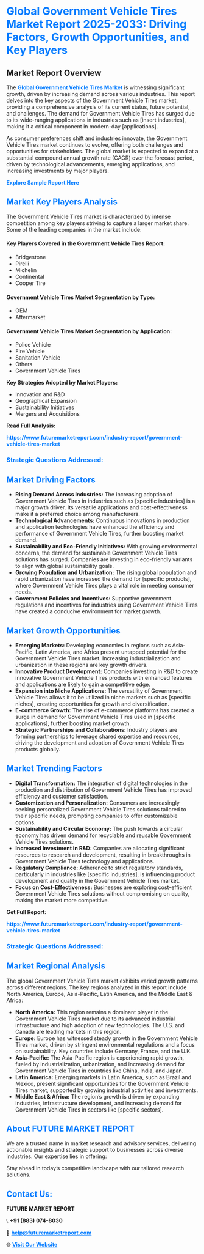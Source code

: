 <h1 style="color: #007BFF;">Global Government Vehicle Tires Market Report 2025-2033: Driving Factors, Growth Opportunities, and Key Players</h1>

<section id="overview">
<h2>Market Report Overview</h2>
<p>The <a href="https://www.futuremarketreport.com/industry-report/government-vehicle-tires-market" style="color: #007BFF; text-decoration: none;"><strong>Global Government Vehicle Tires Market</strong></a> is witnessing significant growth, driven by increasing demand across various industries. This report delves into the key aspects of the Government Vehicle Tires market, providing a comprehensive analysis of its current status, future potential, and challenges. The demand for Government Vehicle Tires has surged due to its wide-ranging applications in industries such as [insert industries], making it a critical component in modern-day [applications].</p>
<p>As consumer preferences shift and industries innovate, the Government Vehicle Tires market continues to evolve, offering both challenges and opportunities for stakeholders. The global market is expected to expand at a substantial compound annual growth rate (CAGR) over the forecast period, driven by technological advancements, emerging applications, and increasing investments by major players.</p>
</section>

<section id="overview">
<p><a href="https://www.futuremarketreport.com/request-sample/reportId=126500" style="color: #007BFF; text-decoration: none;"><strong>Explore Sample Report Here</strong></a></p>
</section>

<section id="key-players">
<h2 style="color: #007BFF;">Market Key Players Analysis</h2>
<p>The Government Vehicle Tires market is characterized by intense competition among key players striving to capture a larger market share. Some of the leading companies in the market include:</p>
<h4>Key Players Covered in the Government Vehicle Tires Report:</h4>
<ul><li>Bridgestone</li><li>Pirelli</li><li>Michelin</li><li>Continental</li><li>Cooper Tire</li></ul>
<h4>Government Vehicle Tires Market Segmentation by Type:</h4>
<ul><li>OEM</li><li>Aftermarket</li></ul>

<h4>Government Vehicle Tires Market Segmentation by Application:</h4>
<ul><li>Police Vehicle</li><li>Fire Vehicle</li><li>Sanitation Vehicle</li><li>Others</li><li>Government Vehicle Tires</li></ul>
<p><strong>Key Strategies Adopted by Market Players:</strong></p>
<ul>
<li>Innovation and R&D</li>
<li>Geographical Expansion</li>
<li>Sustainability Initiatives</li>
<li>Mergers and Acquisitions</li>
</ul>
</section>

<section>
<p><strong>Read Full Analysis: </strong></p><a href="https://www.futuremarketreport.com/industry-report/government-vehicle-tires-market" style="color: #007BFF; text-decoration: none;"><strong>https://www.futuremarketreport.com/industry-report/government-vehicle-tires-market</strong></a>
<h3 style="color: #007BFF;">Strategic Questions Addressed:</h3>
</section>

<section id="driving-factors">
<h2 style="color: #007BFF;">Market Driving Factors</h2>
<ul>
<li><strong>Rising Demand Across Industries:</strong> The increasing adoption of Government Vehicle Tires in industries such as [specific industries] is a major growth driver. Its versatile applications and cost-effectiveness make it a preferred choice among manufacturers.</li>
<li><strong>Technological Advancements:</strong> Continuous innovations in production and application technologies have enhanced the efficiency and performance of Government Vehicle Tires, further boosting market demand.</li>
<li><strong>Sustainability and Eco-Friendly Initiatives:</strong> With growing environmental concerns, the demand for sustainable Government Vehicle Tires solutions has surged. Companies are investing in eco-friendly variants to align with global sustainability goals.</li>
<li><strong>Growing Population and Urbanization:</strong> The rising global population and rapid urbanization have increased the demand for [specific products], where Government Vehicle Tires plays a vital role in meeting consumer needs.</li>
<li><strong>Government Policies and Incentives:</strong> Supportive government regulations and incentives for industries using Government Vehicle Tires have created a conducive environment for market growth.</li>
</ul>
</section>

<section id="growth-opportunities">
<h2 style="color: #007BFF;">Market Growth Opportunities</h2>
<ul>
<li><strong>Emerging Markets:</strong> Developing economies in regions such as Asia-Pacific, Latin America, and Africa present untapped potential for the Government Vehicle Tires market. Increasing industrialization and urbanization in these regions are key growth drivers.</li>
<li><strong>Innovative Product Development:</strong> Companies investing in R&D to create innovative Government Vehicle Tires products with enhanced features and applications are likely to gain a competitive edge.</li>
<li><strong>Expansion into Niche Applications:</strong> The versatility of Government Vehicle Tires allows it to be utilized in niche markets such as [specific niches], creating opportunities for growth and diversification.</li>
<li><strong>E-commerce Growth:</strong> The rise of e-commerce platforms has created a surge in demand for Government Vehicle Tires used in [specific applications], further boosting market growth.</li>
<li><strong>Strategic Partnerships and Collaborations:</strong> Industry players are forming partnerships to leverage shared expertise and resources, driving the development and adoption of Government Vehicle Tires products globally.</li>
</ul>
</section>

<section id="trending-factors">
<h2 style="color: #007BFF;">Market Trending Factors</h2>
<ul>
<li><strong>Digital Transformation:</strong> The integration of digital technologies in the production and distribution of Government Vehicle Tires has improved efficiency and customer satisfaction.</li>
<li><strong>Customization and Personalization:</strong> Consumers are increasingly seeking personalized Government Vehicle Tires solutions tailored to their specific needs, prompting companies to offer customizable options.</li>
<li><strong>Sustainability and Circular Economy:</strong> The push towards a circular economy has driven demand for recyclable and reusable Government Vehicle Tires solutions.</li>
<li><strong>Increased Investment in R&D:</strong> Companies are allocating significant resources to research and development, resulting in breakthroughs in Government Vehicle Tires technology and applications.</li>
<li><strong>Regulatory Compliance:</strong> Adherence to strict regulatory standards, particularly in industries like [specific industries], is influencing product development and quality in the Government Vehicle Tires market.</li>
<li><strong>Focus on Cost-Effectiveness:</strong> Businesses are exploring cost-efficient Government Vehicle Tires solutions without compromising on quality, making the market more competitive.</li>
</ul>
</section>

<section>
<p><strong>Get Full Report: </strong></p><a href="https://www.futuremarketreport.com/industry-report/government-vehicle-tires-market" style="color: #007BFF; text-decoration: none;"><strong>https://www.futuremarketreport.com/industry-report/government-vehicle-tires-market</strong></a>
<h3 style="color: #007BFF;">Strategic Questions Addressed:</h3>
</section>


<section id="regional-analysis">
<h2 style="color: #007BFF;">Market Regional Analysis</h2>
<p>The global Government Vehicle Tires market exhibits varied growth patterns across different regions. The key regions analyzed in this report include North America, Europe, Asia-Pacific, Latin America, and the Middle East & Africa:</p>
<ul>
<li><strong>North America:</strong> This region remains a dominant player in the Government Vehicle Tires market due to its advanced industrial infrastructure and high adoption of new technologies. The U.S. and Canada are leading markets in this region.</li>
<li><strong>Europe:</strong> Europe has witnessed steady growth in the Government Vehicle Tires market, driven by stringent environmental regulations and a focus on sustainability. Key countries include Germany, France, and the U.K.</li>
<li><strong>Asia-Pacific:</strong> The Asia-Pacific region is experiencing rapid growth, fueled by industrialization, urbanization, and increasing demand for Government Vehicle Tires in countries like China, India, and Japan.</li>
<li><strong>Latin America:</strong> Emerging markets in Latin America, such as Brazil and Mexico, present significant opportunities for the Government Vehicle Tires market, supported by growing industrial activities and investments.</li>
<li><strong>Middle East & Africa:</strong> The region’s growth is driven by expanding industries, infrastructure development, and increasing demand for Government Vehicle Tires in sectors like [specific sectors].</li>
</ul>
</section>

<footer>
<h2 style="color: #007BFF;">About FUTURE MARKET REPORT</h2>
<p>We are a trusted name in market research and advisory services, delivering actionable insights and strategic support to businesses across diverse industries. Our expertise lies in offering:</p>

<p>Stay ahead in today’s competitive landscape with our tailored research solutions.</p>

<h2 style="color: #007BFF;">Contact Us:</h2>
<p><strong>FUTURE MARKET REPORT</strong></p>
<p>📞 <strong>+91 (883) 074-8030</strong></p>
<p>📧 <strong><a href="mailto:help@futuremarketreport.com" style="color: #007BFF;">help@futuremarketreport.com</a></strong></p>
<p>🌐 <strong><a href="https://www.futuremarketreport.com/" style="color: #007BFF;">Visit Our Website</a></strong></p>
</footer>